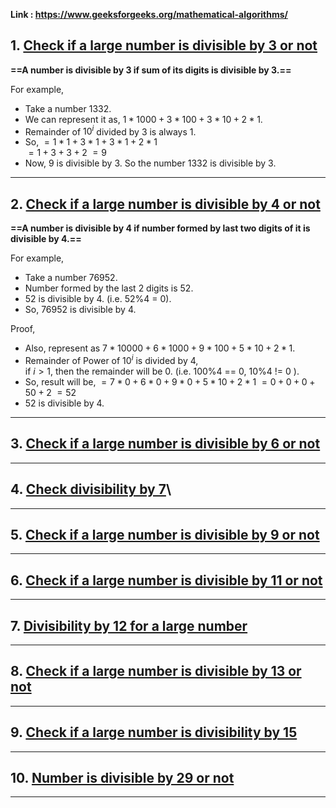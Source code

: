 **Link : https://www.geeksforgeeks.org/mathematical-algorithms/**

## 1. [Check if a large number is divisible by 3 or not](https://www.geeksforgeeks.org/check-large-number-divisible-3-not/)

**==A number is divisible by 3 if sum of its digits is divisible by 3.==**

For example, 
- Take a number $1332$.
- We can represent it as, 
	$1*1000 + 3*100 + 3*10 + 2*1$.
- Remainder of $10^{i}$ divided by 3 is always 1.
- So, 
	$= 1*1 + 3*1 + 3*1 + 2*1$  
	$= 1+3+3+2$
	$= 9$ 
- Now, $9$ is divisible by 3. So the number $1332$ is divisible by $3$.

---
## 2. [Check if a large number is divisible by 4 or not](https://www.geeksforgeeks.org/check-large-number-divisible-4-not/)

**==A number is divisible by 4 if number formed by last two digits of it is divisible by 4.==**

For example,
- Take a number $76952$.
- Number formed by the last 2 digits is $52$.
- 52 is divisible by 4. (i.e. $52$%$4$ = $0$).
- So, $76952$ is divisible by $4$.

Proof,
- Also, represent as $7*10000 + 6*1000 + 9*100 + 5*10 + 2*1$.  
- Remainder of Power of $10^i$ is divided by $4$,  
	if $i>1$, 
	then the remainder will be 0. (i.e.  $100$%$4$ == $0$,  $10$%$4$ != $0$ ).
- So, result will be,
	$= 7*0 + 6*0 + 9*0 + 5*10 + 2*1$
	$= 0+0+0+50+2$
	$= 52$
- 52 is divisible by 4.

---
## 3. [Check if a large number is divisible by 6 or not](https://www.geeksforgeeks.org/check-large-number-divisible-6-not/)

---
## 4. [Check divisibility by 7](https://www.geeksforgeeks.org/divisibility-by-7/)\

---
## 5. [Check if a large number is divisible by 9 or not](https://www.geeksforgeeks.org/check-large-number-divisible-9-not/)

---
## 6. [Check if a large number is divisible by 11 or not](https://www.geeksforgeeks.org/check-large-number-divisible-11-not/)

---
## 7. [Divisibility by 12 for a large number](https://www.geeksforgeeks.org/divisibility-by-12-for-a-large-number/)

---
## 8. [Check if a large number is divisible by 13 or not](https://www.geeksforgeeks.org/check-large-number-divisible-13-not/)

---
## 9. [Check if a large number is divisibility by 15](https://www.geeksforgeeks.org/check-large-number-divisibility-15/)

---
## 10. [Number is divisible by 29 or not](https://www.geeksforgeeks.org/number-is-divisible-by-29-or-not/)

---
